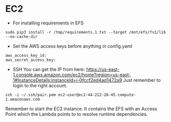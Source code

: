 # EC2
- For installing requirements in EFS
```
sudo pip3 install -r /tmp/requirements.1.txt --target /mnt/efs/fs1/lib --no-cache-dir
```
- Set the AWS access keys before anything in config.yaml
```
aws_access_key_id:
aws_secret_access_key: 
```

- SSH
You can get the IP from here: https://us-east-1.console.aws.amazon.com/ec2/home?region=us-east-1#InstanceDetails:instanceId=i-0fccf2ed4ad1472a9
Just remember to login to the right account.
```
ssh -i ~/.ssh/pair.pem ec2-user@ec2-44-212-26-45.compute-1.amazonaws.com
```

Remember to start the EC2 instance. It contains the EFS with an Access Point which the Lambda points to to resolve runtime dependencies.


